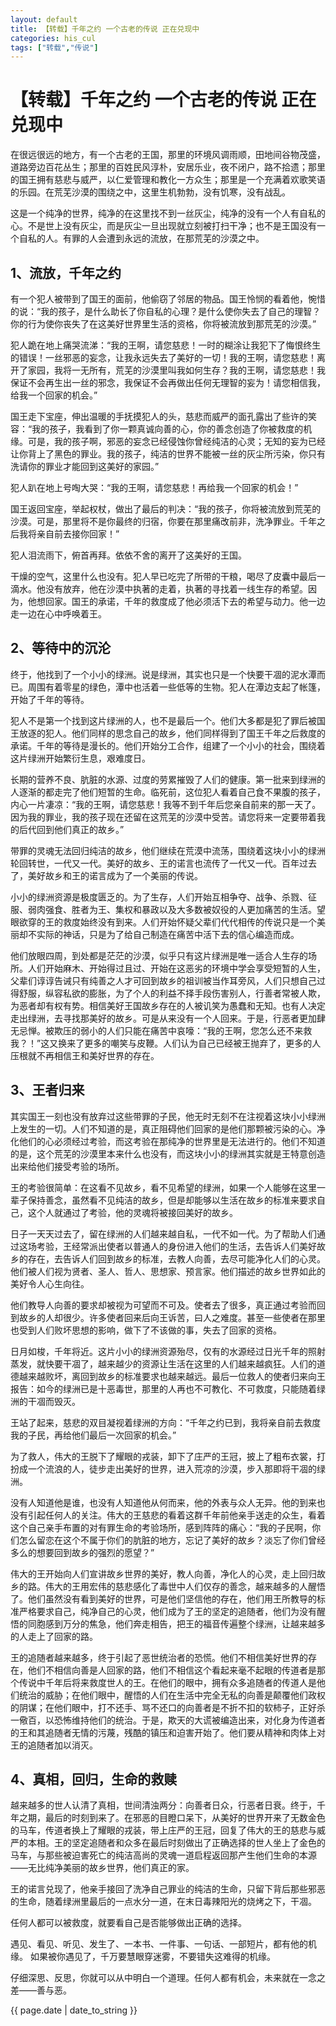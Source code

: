 ```yaml
---
layout: default
title: 【转载】千年之约 一个古老的传说 正在兑现中
categories: his_cul
tags: ["转载","传说"]
---
```

# 【转载】千年之约 一个古老的传说 正在兑现中 #

在很远很远的地方，有一个古老的王国，那里的环境风调雨顺，田地间谷物茂盛，道路旁边百花丛生；那里的百姓民风淳朴，安居乐业，夜不闭户，路不拾遗；那里的国王拥有慈悲与威严，以仁爱管理和教化一方众生；那里是一个充满着欢歌笑语的乐园。在荒芜沙漠的围绕之中，这里生机勃勃，没有饥寒，没有战乱。

这是一个纯净的世界，纯净的在这里找不到一丝灰尘，纯净的没有一个人有自私的心。不是世上没有灰尘，而是灰尘一旦出现就立刻被打扫干净；也不是王国没有一个自私的人。有罪的人会遭到永远的流放，在那荒芜的沙漠之中。

## 1、流放，千年之约 ##

有一个犯人被带到了国王的面前，他偷窃了邻居的物品。国王怜悯的看着他，惋惜的说：“我的孩子，是什么助长了你自私的心理？是什么使你失去了自己的理智？你的行为使你丧失了在这美好世界里生活的资格，你将被流放到那荒芜的沙漠。” 

犯人跪在地上痛哭流涕：“我的王啊，请您慈悲！一时的糊涂让我犯下了悔恨终生的错误！一丝邪恶的妄念，让我永远失去了美好的一切！我的王啊，请您慈悲！离开了家园，我将一无所有，荒芜的沙漠里叫我如何生存？我的王啊，请您慈悲！我保证不会再生出一丝的邪念，我保证不会再做出任何无理智的妄为！请您相信我，给我一个回家的机会。” 

国王走下宝座，伸出温暖的手抚摸犯人的头，慈悲而威严的面孔露出了些许的笑容：“我的孩子，我看到了你一颗真诚向善的心，你的善念创造了你被救度的机缘。可是，我的孩子啊，邪恶的妄念已经侵蚀你曾经纯洁的心灵；无知的妄为已经让你背上了黑色的罪业。我的孩子，纯洁的世界不能被一丝的灰尘所污染，你只有洗请你的罪业才能回到这美好的家园。” 

犯人趴在地上号啕大哭：“我的王啊，请您慈悲！再给我一个回家的机会！”

国王返回宝座，举起权杖，做出了最后的判决：“我的孩子，你将被流放到荒芜的沙漠。可是，那里将不是你最终的归宿，你要在那里痛改前非，洗净罪业。千年之后我将亲自前去接你回家！” 

犯人泪流雨下，俯首再拜。依依不舍的离开了这美好的王国。 

干燥的空气，这里什么也没有。犯人早已吃完了所带的干粮，喝尽了皮囊中最后一滴水。他没有放弃，他在沙漠中执著的走着，执著的寻找着一线生存的希望。因为，他想回家。国王的承诺，千年的救度成了他必须活下去的希望与动力。他一边走一边在心中呼唤着王。

## 2、等待中的沉沦  ##

终于，他找到了一个小小的绿洲。说是绿洲，其实也只是一个快要干凅的泥水潭而已。周围有着零星的绿色，潭中也活着一些低等的生物。犯人在潭边支起了帐篷，开始了千年的等待。 

犯人不是第一个找到这片绿洲的人，也不是最后一个。他们大多都是犯了罪后被国王放逐的犯人。他们同样的思念自己的故乡，他们同样得到了国王千年之后救度的承诺。千年的等待是漫长的。他们开始分工合作，组建了一个小小的社会，围绕着这片绿洲开始繁衍生息，艰难度日。 

长期的营养不良、肮脏的水源、过度的劳累摧毁了人们的健康。第一批来到绿洲的人逐渐的都走完了他们短暂的生命。临死前，这位犯人看着自己食不果腹的孩子，内心一片凄凉：“我的王啊，请您慈悲！我等不到千年后您亲自前来的那一天了。因为我的罪业，我的孩子现在还留在这荒芜的沙漠中受苦。请您将来一定要带着我的后代回到他们真正的故乡。” 

带罪的灵魂无法回归纯洁的故乡，他们继续在荒漠中流荡，围绕着这块小小的绿洲轮回转世，一代又一代。美好的故乡、王的诺言也流传了一代又一代。百年过去了，美好故乡和王的诺言成为了一个美丽的传说。 

小小的绿洲资源是极度匮乏的。为了生存，人们开始互相争夺、战争、杀戮、征服、弱肉强食、胜者为王、集权和暴政以及大多数被奴役的人更加痛苦的生活。望眼欲穿的王的救度始终没有到来。人们开始怀疑父辈们代代相传的传说只是一个美丽却不实际的神话，只是为了给自己制造在痛苦中活下去的信心编造而成。 

他们放眼四周，到处都是茫茫的沙漠，似乎只有这片绿洲是唯一适合人生存的场所。人们开始麻木、开始得过且过、开始在这恶劣的环境中学会享受短暂的人生，父辈们谆谆告诫只有纯善之人才可回到故乡的祖训被当作耳旁风，人们只想自己过得舒服，纵容私欲的膨胀，为了个人的利益不择手段伤害别人，行善者常被人欺，为恶者却有权有势。相信美好王国故乡存在的人被讥笑为愚蠢和无知。也有人决定走出绿洲，去寻找那美好的故乡。可是从来没有一个人回来。于是，行恶者更加肆无忌惮。被欺压的弱小的人们只能在痛苦中哀嚎：“我的王啊，您怎么还不来救我？！”这又换来了更多的嘲笑与皮鞭。人们认为自己已经被王抛弃了，更多的人压根就不再相信王和美好世界的存在。 

## 3、王者归来  ##

其实国王一刻也没有放弃过这些带罪的子民，他无时无刻不在注视着这块小小绿洲上发生的一切。人们不知道的是，真正阻碍他们回家的是他们那颗被污染的心。净化他们的心必须经过考验，而这考验在那纯净的世界里是无法进行的。他们不知道的是，这个荒芜的沙漠里本来什么也没有，而这块小小的绿洲其实就是王特意创造出来给他们接受考验的场所。 

王的考验很简单：在这看不见故乡，看不见希望的绿洲，如果一个人能够在这里一辈子保持善念，虽然看不见纯洁的故乡，但是却能够以生活在故乡的标准来要求自己，这个人就通过了考验，他的灵魂将被接回美好的故乡。

日子一天天过去了，留在绿洲的人们越来越自私，一代不如一代。为了帮助人们通过这场考验，王经常派出使者以普通人的身份进入他们的生活，去告诉人们美好故乡的存在，去告诉人们回到故乡的标准，去教人向善，去尽可能净化人们的心灵。他们被人们视为贤者、圣人、哲人、思想家、预言家。他们描述的故乡世界如此的美好令人心生向往。

他们教导人向善的要求却被视为可望而不可及。使者去了很多，真正通过考验而回到故乡的人却很少。许多使者回来后向王诉苦，曰人之难度。甚至一些使者在那里也受到人们败坏思想的影响，做下了不该做的事，失去了回家的资格。

日月如梭，千年将近。这片小小的绿洲资源殆尽，仅有的水源经过日光千年的照射蒸发，就快要干凅了，越来越少的资源让生活在这里的人们越来越疯狂。人们的道德越来越败坏，离回到故乡的标准要求也越来越远。最后一位救人的使者归来向王报告：如今的绿洲已是十恶毒世，那里的人再也不可教化、不可救度，只能随着绿洲的干凅而毁灭。

王站了起来，慈悲的双目凝视着绿洲的方向：“千年之约已到，我将亲自前去救度我的子民，再给他们最后一次回家的机会。” 

为了救人，伟大的王脱下了耀眼的戎装，卸下了庄严的王冠，披上了粗布衣裳，打扮成一个流浪的人，徒步走出美好的世界，进入荒凉的沙漠，步入那即将干凅的绿洲。 

没有人知道他是谁，也没有人知道他从何而来，他的外表与众人无异。他的到来也没有引起任何人的关注。伟大的王慈悲的看着这群千年前他亲手送走的众生，看着这个自己亲手布置的对有罪生命的考验场所，感到阵阵的痛心：“我的子民啊，你们怎么留恋在这个不属于你们的肮脏的地方，忘记了美好的故乡？淡忘了你们曾经多么的想要回到故乡的强烈的愿望？” 

伟大的王开始向人们宣讲故乡世界的美好，教人向善，净化人的心灵，走上回归故乡的路。伟大的王用宏伟的慈悲感化了毒世中人们仅存的善念，越来越多的人醒悟了。他们虽然没有看到美好的世界，可是他们坚信他的存在，他们用王所教导的标准严格要求自己，纯净自己的心灵，他们成为了王的坚定的追随者，他们为没有醒悟的同胞感到万分的焦急，他们奔走相告，把王的福音传遍整个绿洲，让越来越多的人走上了回家的路。

王的追随者越来越多，终于引起了恶世统治者的恐慌。他们不相信美好世界的存在，他们不相信向善是人回家的路，他们不相信这个看起来毫不起眼的传道者是那个传说中千年后将来救度世人的王。在他们的眼中，拥有众多追随者的传道人是他们统治的威胁；在他们眼中，醒悟的人们在生活中完全无私的向善是颠覆他们政权的阴谋；在他们眼中，打不还手、骂不还口的向善者是不折不扣的软柿子，正好杀一儆百，以恐怖维持他们的统治。于是，欺天的大谎被编造出来，对化身为传道者的王和其追随者无情的污蔑，残酷的镇压和迫害开始了。他们要从精神和肉体上对王的追随者加以消灭。

## 4、真相，回归，生命的救赎 ##

越来越多的世人认清了真相，世间清浊两分：向善者日众，行恶者日衰。终于，千年之期，最后的时刻到来了。在邪恶的目瞪口呆下，从美好的世界开来了无数金色的马车，传道者换上了耀眼的戎装，带上庄严的王冠，回复了伟大的王的慈悲与威严的本相。王的坚定追随者和众多在最后时刻做出了正确选择的世人坐上了金色的马车，与那些被迫害死亡的纯洁高尚的灵魂一道启程返回那产生他们生命的本源——无比纯净美丽的故乡世界，他们真正的家。 

王的诺言兑现了，他亲手接回了洗净自己罪业的纯洁的生命，只留下背后那些邪恶的生命，随着绿洲里最后的一点水分一道，在末日毒辣阳光的烧烤之下，干凅。

任何人都可以被救度，就要看自己是否能够做出正确的选择。 

遇见、看见、听见、发生了、一本书、一件事、一句话、一部短片，都有他的机缘。 如果被你遇见了，千万要慧眼穿迷雾，不要错失这难得的机缘。 

仔细深思、反思，你就可以从中明白一个道理。任何人都有机会，未来就在一念之差——善与恶。
<p>{{ page.date | date_to_string }}</p>
